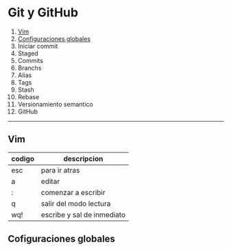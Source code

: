 # Git y GitHub

1. [Vim](#vim)
2. [Configuraciones globales](#cg)
3. Iniciar commit
4. Staged
5. Commits
6. Branchs
7. Alias
8. Tags
9. Stash
10. Rebase
11. Versionamiento semantico
12. GitHub

---

## Vim <a href="vim"></a>

| codigo | descripcion |
| -- | -- |
| esc | para ir atras|
| a | editar |
| : | comenzar a escribir |
| q | salir del modo lectura |
| wq! | escribe y sal de inmediato|


## Cofiguraciones globales <a href="cg"></a>
